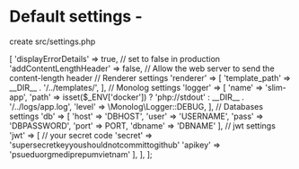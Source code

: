 # Default settings -
create src/settings.php

<?php
return [
    'settings' => [
        'displayErrorDetails' => true, // set to false in production
        'addContentLengthHeader' => false, // Allow the web server to send the content-length header

        // Renderer settings
        'renderer' => [
            'template_path' => __DIR__ . '/../templates/',
        ],

        // Monolog settings
        'logger' => [
            'name' => 'slim-app',
            'path' => isset($_ENV['docker']) ? 'php://stdout' : __DIR__ . '/../logs/app.log',
            'level' => \Monolog\Logger::DEBUG,
        ],

        // Databases settings
        'db'        => [
            'host'      => 'DBHOST',
            'user'      => 'USERNAME',
            'pass'      => 'DBPASSWORD',
            'port'      => PORT,
            'dbname'    => 'DBNAME'
        ],

        // jwt settings
        'jwt'       => [
            // your secret code
            'secret'    => 'supersecretkeyyoushouldnotcommittogithub'
            'apikey'    => 'psueduorgmediprepumvietnam'
        ],
    ],
];
